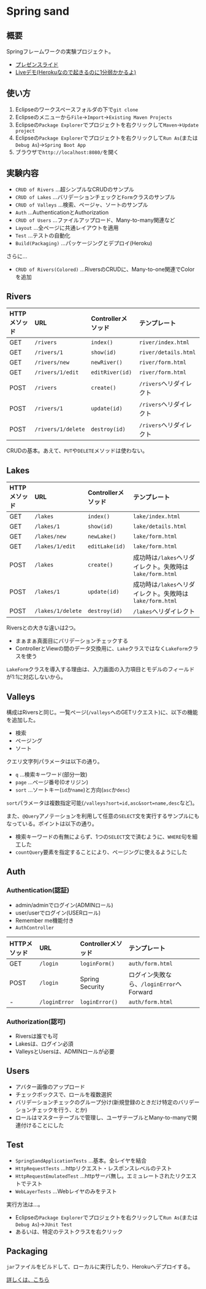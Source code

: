 # Spring sand

## 概要

Springフレームワークの実験プロジェクト。

- [プレゼンスライド](https://gpsoft.github.io/slidarch/spring_sand.html)
- [Liveデモ(Herokuなので起きるのに1分弱かかるよ)](https://spring-sand.herokuapp.com/)

## 使い方

1. Eclipseのワークスペースフォルダの下で`git clone`
2. Eclipseのメニューから`File`→`Import`→`Existing Maven Projects`
3. Eclipseの`Package Explorer`でプロジェクトを右クリックして`Maven`→`Update project`
4. Eclipseの`Package Explorer`でプロジェクトを右クリックして`Run As`(または`Debug As`)→`Spring Boot App`
5. ブラウザで`http://localhost:8080/`を開く

## 実験内容

- `CRUD of Rivers` ...超シンプルなCRUDのサンプル
- `CRUD of Lakes` ...バリデーションチェックと`Form`クラスのサンプル
- `CRUD of Valleys` ...検索、ページャ、ソートのサンプル
- `Auth` ...AuthenticationとAuthorization
- `CRUD of Users` ...ファイルアップロード、Many-to-many関連など
- `Layout` ...全ページに共通レイアウトを適用
- `Test` ...テストの自動化
- `Build(Packaging)` ...パッケージングとデプロイ(Heroku)

さらに…

- `CRUD of Rivers(Colored)` ...RiversのCRUDに、Many-to-one関連でColorを追加

## Rivers

| HTTPメソッド|URL |Controllerメソッド|テンプレート |
| :---------- | :- | :--------------- | :---------- |
| GET|`/rivers`|`index()`|`river/index.html` |
| GET|`/rivers/1`|`show(id)`|`river/details.html` |
| GET|`/rivers/new`|`newRiver()`|`river/form.html` |
| GET|`/rivers/1/edit`|`editRiver(id)`|`river/form.html` |
| POST|`/rivers`|`create()`|`/rivers`へリダイレクト |
| POST|`/rivers/1`|`update(id)`|`/rivers`へリダイレクト |
| POST|`/rivers/1/delete`|`destroy(id)`|`/rivers`へリダイレクト |

CRUDの基本。あえて、`PUT`や`DELETE`メソッドは使わない。

## Lakes

| HTTPメソッド|URL |Controllerメソッド|テンプレート |
| :---------- | :- | :--------------- | :---------- |
| GET|`/lakes`|`index()`|`lake/index.html` |
| GET|`/lakes/1`|`show(id)`|`lake/details.html` |
| GET|`/lakes/new`|`newLake()`|`lake/form.html` |
| GET|`/lakes/1/edit`|`editLake(id)`|`lake/form.html` |
| POST|`/lakes`|`create()`|成功時は`/lakes`へリダイレクト。失敗時は`lake/form.html` |
| POST|`/lakes/1`|`update(id)`|成功時は`/lakes`へリダイレクト。失敗時は`lake/form.html` |
| POST|`/lakes/1/delete`|`destroy(id)`|`/lakes`へリダイレクト |

Riversとの大きな違いは2つ。

- まぁまぁ真面目にバリデーションチェックする
- ControllerとViewの間のデータ交換用に、`Lake`クラスではなく`LakeForm`クラスを使う

`LakeForm`クラスを導入する理由は、入力画面の入力項目とモデルのフィールドが1:1に対応しないから。

## Valleys

構成はRiversと同じ。一覧ページ(`/valleys`へのGETリクエスト)に、以下の機能を追加した。

- 検索
- ページング
- ソート

クエリ文字列パラメータは以下の通り。

- `q` ...検索キーワード(部分一致)
- `page` ...ページ番号(0オリジン)
- `sort` ...ソートキー(`id`か`name`)と方向(`asc`か`desc`)

`sort`パラメータは複数指定可能(`/valleys?sort=id,asc&sort=name,desc`など)。

また、`@Query`アノテーションを利用して任意の`SELECT`文を実行するサンプルにもなっている。ポイントは以下の通り。

- 検索キーワードの有無によらず、1つの`SELECT`文で済むように、`WHERE`句を細工した
- `countQuery`要素を指定することにより、ページングに使えるようにした

## Auth

### Authentication(認証)

- admin/adminでログイン(ADMINロール)
- user/userでログイン(USERロール)
- Remember me機能付き
- `AuthController`

| HTTPメソッド|URL |Controllerメソッド|テンプレート |
| :---------- | :- | :--------------- | :---------- |
| GET|`/login`|`loginForm()`|`auth/form.html` |
| POST|`/login`| Spring Security |ログイン失敗なら、`/loginError`へForward |
| - |`/loginError`| `loginError()` |`auth/form.html` |

### Authorization(認可)

- Riversは誰でも可
- Lakesは、ログイン必須
- ValleysとUsersは、ADMINロールが必要

## Users

- アバター画像のアップロード
- チェックボックスで、ロールを複数選択
- バリデーションチェックのグループ分け(新規登録のときだけ特定のバリデーションチェックを行う、とか)
- ロールはマスターテーブルで管理し、ユーザテーブルとMany-to-manyで関連付けることにした

## Test

- `SpringSandApplicationTests` ...基本。全レイヤを結合
- `HttpRequestTests` ...httpリクエスト・レスポンスレベルのテスト
- `HttpRequestEmulatedTest` ...httpサーバ無し。エミュレートされたリクエストでテスト
- `WebLayerTests` ...Webレイヤのみをテスト

実行方法は…。

- Eclipseの`Package Explorer`でプロジェクトを右クリックして`Run As`(または`Debug As`)→`JUnit Test`
- あるいは、特定のテストクラスを右クリック

## Packaging

`jar`ファイルをビルドして、ローカルに実行したり、Herokuへデプロイする。

[詳しくは、こちら](docs/packaging.md)
